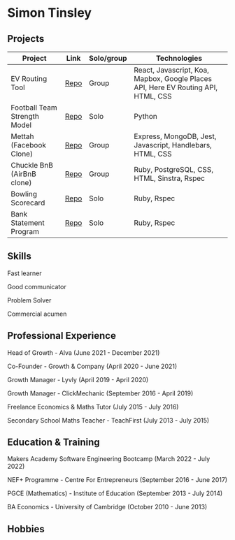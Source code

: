 # Simon Tinsley

## Projects

| Project | Link | Solo/group | Technologies |
| ------- | ---- | ---------- | ------------ |
| EV Routing Tool | [Repo](https://github.com/sjtinsley/ev-routing) | Group | React, Javascript, Koa, Mapbox, Google Places API, Here EV Routing API, HTML, CSS |
| Football Team Strength Model | [Repo](https://github.com/sjtinsley/teamstrengthmodel) | Solo | Python |
| Mettah (Facebook Clone) | [Repo](https://github.com/tomoneill32/acebook-allowTeamToReceiveName) | Group | Express, MongoDB, Jest, Javascript, Handlebars, HTML, CSS |
| Chuckle BnB (AirBnB clone) | [Repo](https://github.com/sjtinsley/chuckle_brothers_bnb) | Group | Ruby, PostgreSQL, CSS, HTML, Sinstra, Rspec |
| Bowling Scorecard | [Repo](https://github.com/sjtinsley/bowling-scorecard-ruby) | Solo | Ruby, Rspec |
| Bank Statement Program | [Repo](https://github.com/sjtinsley/bank-tech-test) | Solo | Ruby, Rspec |

## Skills

Fast learner

Good communicator

Problem Solver

Commercial acumen


## Professional Experience

Head of Growth - Alva (June 2021 - December 2021)

Co-Founder - Growth & Company (April 2020 - June 2021)

Growth Manager - Lyvly (April 2019 - April 2020)

Growth Manager - ClickMechanic (September 2016 - April 2019)

Freelance Economics & Maths Tutor (July 2015 - July 2016)

Secondary School Maths Teacher - TeachFirst (July 2013 - July 2015)


## Education & Training

Makers Academy Software Engineering Bootcamp (March 2022 - July 2022)

NEF+ Programme - Centre For Entrepreneurs (September 2016 - June 2017)

PGCE (Mathematics) - Institute of Education (September 2013 - July 2014)

BA Economics - University of Cambridge (October 2010 - June 2013)

## Hobbies